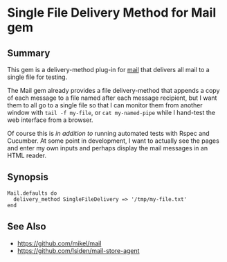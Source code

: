 # Single File Delivery Method for Mail gem

## Summary
This gem is a delivery-method plug-in for [mail](https://github.com/mikel/mail)
that delivers all mail to a single file for testing.

The Mail gem already provides a file delivery-method that appends a copy of each message
to a file named after each message recipient,
but I want them to all go to a single file 
so that I can monitor them from another window with `tail -f my-file`,
or `cat my-named-pipe` while I hand-test the web interface from a browser.

Of course this is _in addition to_ running automated tests with Rspec and Cucumber.
At some point in development, I want to actually see the pages and enter my own inputs
and perhaps display the mail messages in an HTML reader.

## Synopsis

    Mail.defaults do
      delivery_method SingleFileDelivery => '/tmp/my-file.txt'
    end

## See Also

* https://github.com/mikel/mail
* https://github.com/lsiden/mail-store-agent
